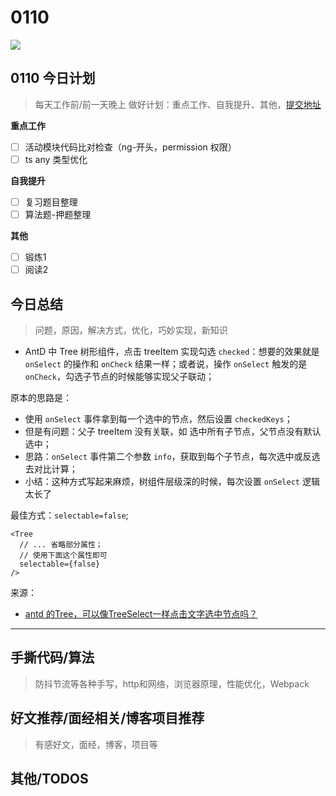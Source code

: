 
# 0110

![](http://h2.ioliu.cn/bing/LammasDay_ZH-CN4229387191_1920x1080.jpg)

## 0110 今日计划
> 每天工作前/前一天晚上 做好计划：重点工作、自我提升、其他，[提交地址](https://github.com/cuixiaorui/study-every-day/issues)

**重点工作**

- [ ] 活动模块代码比对检查（ng-开头，permission 权限）
- [ ] ts any 类型优化

**自我提升**

- [ ] 复习题目整理
- [ ] 算法题-押题整理

**其他**

- [ ] 锻炼1
- [ ] 阅读2

## 今日总结
> 问题，原因，解决方式，优化，巧妙实现，新知识

- AntD 中 Tree 树形组件，点击 treeItem 实现勾选 `checked`：想要的效果就是 `onSelect` 的操作和 `onCheck` 结果一样；或者说，操作 `onSelect` 触发的是 `onCheck`，勾选子节点的时候能够实现父子联动；

原本的思路是：

- 使用 `onSelect` 事件拿到每一个选中的节点，然后设置 `checkedKeys`；
- 但是有问题：父子 treeItem 没有关联，如 选中所有子节点，父节点没有默认选中；
- 思路：`onSelect` 事件第二个参数 `info`，获取到每个子节点，每次选中或反选去对比计算；
- 小结：这种方式写起来麻烦，树组件层级深的时候，每次设置 `onSelect` 逻辑太长了

最佳方式：`selectable=false`; 

```
<Tree
  // ... 省略部分属性；
  // 使用下面这个属性即可
  selectable={false}
/>
```

来源：

- [antd 的Tree，可以像TreeSelect一样点击文字选中节点吗？](https://www.zhihu.com/question/267775926/answer/328921136)


---



## 手撕代码/算法
> 防抖节流等各种手写，http和网络，浏览器原理，性能优化，Webpack


## 好文推荐/面经相关/博客项目推荐
> 有感好文，面经，博客，项目等


## 其他/TODOS